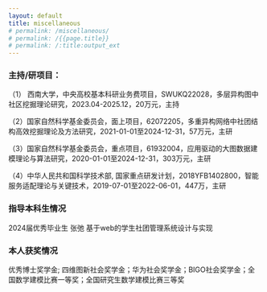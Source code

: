 ```yaml
---
layout: default
title: miscellaneous
# permalink: /miscellaneous/
# permalink: /{{page.title}}
# permalink: /:title:output_ext
---
```



### 主持/研项目：

（1） 西南大学，中央高校基本科研业务费项目，SWUKQ22028，多层异构图中社区挖掘理论研究，2023.04-2025.12，20万元，主持

（2）国家自然科学基金委员会，面上项目，62072205，多重异构网络中社团结构高效挖掘理论及方法研究，2021-01-01至2024-12-31，57万元，主研

（3）国家自然科学基金委员会，重点项目，61932004，应用驱动的大图数据建模理论与算法研究，2020-01-01至2024-12-31，303万元，主研

（4）中华人民共和国科学技术部, 国家重点研发计划，2018YFB1402800，智能服务适配理论与关键技术，2019-07-01至2022-06-01，447万，主研


### 指导本科生情况
2024届优秀毕业生   张弛   基于web的学生社团管理系统设计与实现  


### 本人获奖情况

优秀博士奖学金; 四维图新社会奖学金；华为社会奖学金；BIGO社会奖学金；全国数学建模比赛一等奖；全国研究生数学建模比赛三等奖


